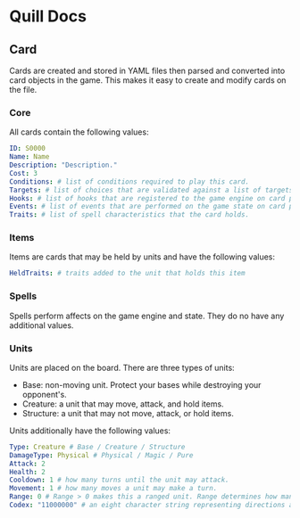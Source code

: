 # Quill Docs

## Card

Cards are created and stored in YAML files then parsed and converted into card objects in the game. This makes it easy to create and modify cards on the file.

### Core

All cards contain the following values:

```yaml
ID: S0000
Name: Name
Description: "Description."
Cost: 3
Conditions: # list of conditions required to play this card.
Targets: # list of choices that are validated against a list of targets passed by a user when playing a card.
Hooks: # list of hooks that are registered to the game engine on card play.
Events: # list of events that are performed on the game state on card play.
Traits: # list of spell characteristics that the card holds.
```

### Items

Items are cards that may be held by units and have the following values:

```yaml
HeldTraits: # traits added to the unit that holds this item
```

### Spells

Spells perform affects on the game engine and state. They do no have any additional values.

### Units

Units are placed on the board. There are three types of units:
- Base: non-moving unit. Protect your bases while destroying your opponent's.
- Creature: a unit that may move, attack, and hold items.
- Structure: a unit that may not move, attack, or hold items. 

Units additionally have the following values:

```yaml
Type: Creature # Base / Creature / Structure
DamageType: Physical # Physical / Magic / Pure
Attack: 2
Health: 2
Cooldown: 1 # how many turns until the unit may attack.
Movement: 1 # how many moves a unit may make a turn.
Range: 0 # Range > 0 makes this a ranged unit. Range determines how many tiles away the unit may attack from.
Codex: "11000000" # an eight character string representing directions a unit may move or attack `up|down|left|right|upper-left|lower-right|lower-left|upper-right`.
```
